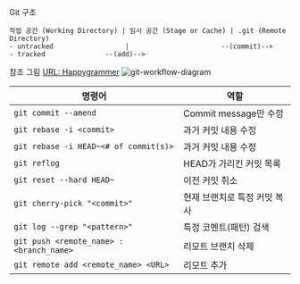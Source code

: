 Git 구조
```
작업 공간 (Working Directory) | 임시 공간 (Stage or Cache) | .git (Remote Directory)
- untracked                  |                       --(commit)-->
- tracked               --(add)-->
```

참조 그림 [URL: Happygrammer](https://happygrammer.github.io/guide/git-workflow-diagram/?fbclid=IwAR1AV-BF4b51u9Io5mcUVU34amh-DYkcBymkUeouIsbgXqTs3vEGF3TjAKw)
![git-workflow-diagram](https://user-images.githubusercontent.com/22068030/115115854-a333e300-9fd1-11eb-8c8c-aed6c68d237b.png)



| 명령어 | 역할 |
|---|---|
| `git commit --amend` | Commit message만 수정 |
| `git rebase -i <commit>` | 과거 커밋 내용 수정 |
| `git rebase -i HEAD~<# of commit(s)>` | 과거 커밋 내용 수정 |
| `git reflog` | HEAD가 가리킨 커밋 목록 |
| `git reset --hard HEAD~` | 이전 커밋 취소 |
| `git cherry-pick "<commit>"` | 현재 브랜치로 특정 커밋 복사 |
| `git log --grep "<pattern>"` | 특정 코멘트(패턴) 검색 |
| `git push <remote_name> :<branch_name>` | 리모트 브랜치 삭제 |
| `git remote add <remote_name> <URL>` | 리모트 추가 |
